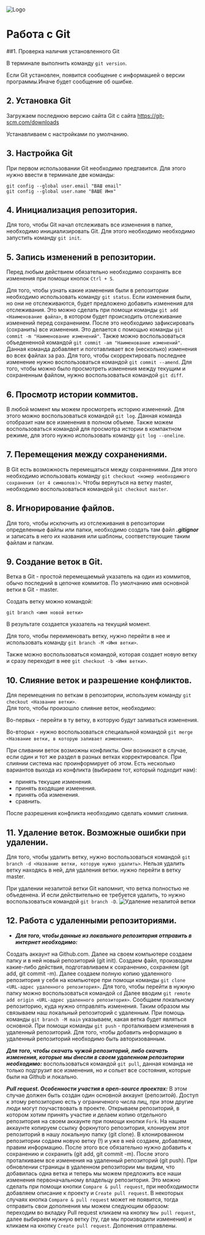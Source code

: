 ![Logo](Git-Logo-1788C.png)
# Работа с Git

##1. Проверка наличия установленного Git

В терминале выполнить команду `git version`.

Если Git установлен, появится сообщение с информацией о версии программы.Иначе будет сообщение об ошибке. 

## 2. Установка Git
Загружаем последнюю версию сайта Git с сайта https://git-scm.com/downloads

Устанавливаем с настройками по умолчанию.

## 3. Настройка Git
При первом использовании Git необходимо предтавится. Для этого нужно ввести в терминале две команды:
```
git config --global user.email "ВАШ email"
git config --global user.name "ВАШЕ Имя"
```
## 4. Инициализация репозитория.
Для того, чтобы Git начал отслеживать все изменения в папке, необходимо инициализировать Git. Для этого необходимо необходимо запустить команду `git init`.

## 5. Запись изменений в репозитории.
Перед любым действием обязательно необходимо сохранять все изменения при помощи кнопок  `Ctrl + S`.

Для того, чтобы узнать какие изменения были в репозитории необходимо использовать команду `git status`. Если изменения были, но они не отслеживаются, будет предложено добавить изменения для отслеживания. Это можно сделать при помощи команды `git add <Наименование файла>`, в котором будет происходить отслеживание изменений перед сохранением. 
После это необходимо зафиксировать (сохранить) все изменения. Это делается с помощью команды `git commit -m "Наименование изменений"`.
Также можно воспользоваться объедененной командой `git commit -am "Наименование изменений"`. Данная команда добавляет и поготавливает все (несколько) изменения во всех файлах за раз. 
Для того, чтобы скорректировать последнее изменение нужно воспользоваться командой `git commit --amend`.
Для того, чтобы можно было просмотреть изменения между текущим и сохраненным файлом, нужно воспользоваться командой `git diff`.

## 6. Просмотр истории коммитов.
В любой момент мы можем просмотреть историю изменений. Для этого можно воспользоваться командой `git log`. Данная команда отобразит нам все изменения в полном объеме. 
Также можем воспользоваться командой для просмотра истории в компактном режиме, для этого нужно использовать команду `git log --oneline`. 

## 7. Перемещения между сохранениями.
В Git  есть возможность перемещаться между сохранениями. Для этого необходимо использовать команду `git checkout <номер необходимого сохранения (от 4 символов)>`.
Чтобы вернуться на ветку master, необходимо воспользоваться  командой `git checkout master`.


## 8. Игнорирование файлов.

Для того, чтобы исключить из отслеживания в репозитории определенные файлы или папки, необходимо создать там файл  ***.gitignor*** и записать в него их названия или шаблоны, соответствующие таким файлам и папкам.

## 9. Создание веток в Git.

Ветка в Git - простой перемещаемый указатель на один из коммитов, обычо последний в цепочке коммитов.
По умолчанию имя основной ветки в Git - master.

Создать ветку можно командой: 
``` 
git branch <имя новой ветки>
```
В результате создается указатель на текущий момент.

Для того, чтобы переименовать ветку, нужно перейти в нее и использовать команду `git branch -M <Имя ветки>`.

Также можно воспользоваться командой, которая создает новую ветку и сразу переходит в нее `git checkout -b <Имя ветки>`.

## 10. Слияние веток и  разрешение конфликтов.

Для перемещения по веткам в репозитории, используем команду `git checkout <Название ветки>`.  
Для того, чтобы произошло слияние веток, необходимо:

Во-первых - перейти в ту ветку, в которую будут заливаться изменения. 

Во-вторых - нужно воспользоваться специальной командой `git merge <Название ветки, в которую заливает изменения>`.


При сливании веток возможны конфликты. Они возникают в случае, если  один и тот же раздел в разных ветках корректировался. При слиянии система нас проинформирует об этом. Есть несколько вариантов выхода из конфликта (выбираем тот, который подходит нам): 

- принять текущие изменения.
- принять входящие изменения.
- принять оба изменения.
- сравнить.

После разрешения конфликта необходимо сделать коммит слияния.


## 11. Удаление веток. Возможные ошибки при удалении.

Для того, чтобы удалить ветку, нужно воспользоваться командой `git branch -d <Название ветки, которую нужно удалить>`. Нельзя удалить ветку находясь в ней, для удаления ветки. нужно перейти в ветку master.

При удалении незалитой ветки Git напомнит, что ветка полностью не объеденена. И если действительно ее требуется удалить, то нужно воспользоваться командой `git branch -D`.
![Удаление незалитой ветки](D.jpg)

## 12. Работа с удаленными репозиториями. 
-  ***Для того, чтобы данные из локального репозитория отправить в интернет необходимо:***

 Создать аккаунт на Github.com. Далее на своем компьютере создаем папку и в ней новый репозиторий (git init). Создаем файл, производим какие-либо действия, подготавливаем к сохранению, сохраняем (git add, git commit -m). Далее создаем полную копию удаленного репозитория у себя на компьютере при помощи команды `git clone <URL-адрес удаленного репозитория>`. 
 Для того, чтобы перейти в нужную папку можно воспользоваться командой `cd` 
Далее вводим `git remote add origin <URL-адрес удаленного репозитория>`. Сообщаем локальному репозиторию, куда нужно отправлять изменения. Таким образом мы связываем наш локальный репозиторий с удаленным.
 При помощь команды `git branch -M main` указываем, какая ветка будет являться основной. 
 При помощи команды `git push` - проталкиваем изменения в удаленный репозиторий. Для того, чтобы добавить информацию в удаленный репозиторий необходимо быть авторизованным. 

***Для того, чтобы скачать чужой репозиторий, либо скачать изменения, которые мы dнесли в своем удаленном репозитории необходимо:*** воспользоваться командой `git pull`, данная команда не только подгрузит все изменения, но и сольет все состояния, которые были на Github и локально.

***Pull request. Особенности участия в open-source проектах:***
В этом случае должен быть создан один основной аккаунт (репозитой). Доступ к этому репозиторию есть у ограниченого числа лиц, при этом другие люди могут поучаствовать в проекте.
Открываем репозиторий, в котором хотим принять участие и делаем копию отдельного репозитория на своем аккаунте при помощи кнопки `Fork`. На нашем аккаунте копируем ссылку форкнутого репозитория,  клонируем этот репозиторий в нашу локальную папку (git clone). В клонированном репозитории содаем новую ветку (!) и уже в ней создаем, добавляем, правим информацию. После этого все обязательно нужно добавить к сохранению и сохранить (git add, git commit -m). 
После этого проталкиваем все изменения на удаленный репозиторий (git push). При обновлении страницы в удаленном репозитории мы видим, что добавилась одна ветка и теперь мы можем предложить все наши изменения первоначальному владельцу репозитория. Это можно сделать при помощи кнопки `Compare & pull request`, при необходимости добавляем описание к проекту и `Create pull request`. 
В некоторых случаях кнопка `Compare & pull request` может не появится, тогда отправить свои дополнения мы можем следующим образом: переходим во вкладку Pull request кликаем на кнопку `New pull request`, далее выбираем нужную ветку (ту, где мы производили изменения) и кликаем на кнопку `Create pull request`. Допонения отправлены.
